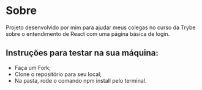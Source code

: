 
<h1>Sobre</h1>
Projeto desenvolvido por mim para ajudar meus colegas no curso da Trybe sobre o entendimento de React com uma página básica de login.

<h2>Instruções para testar na sua máquina:</h2>

- Faça um Fork;
- Clone o repositório para seu local;
- Na pasta, rode o comando npm install pelo terminal.

